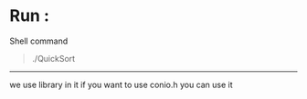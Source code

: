 # Run :
  Shell command
> ./QuickSort

------------------------------------------
we use library in it if you want to use conio.h you can 
use it
